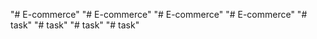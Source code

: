 "# E-commerce" 
"# E-commerce" 
"# E-commerce" 
"# E-commerce" 
"# task" 
"# task" 
"# task" 
"# task" 
